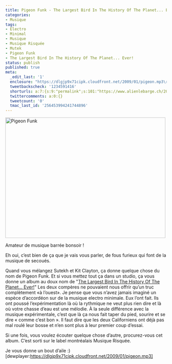 ```yaml
---
title: Pigeon Funk - The Largest Bird In The History Of The Planet... Ever!
categories:
- Musique
tags:
- Electro
- Minimal
- Musique
- Musique Risquée
- Mutek
- Pigeon Funk
- The Largest Bird In The History Of The Planet... Ever!
status: publish
published: true
meta:
  _edit_last: '1'
  enclosure: "https://dlgjp9x71cipk.cloudfront.net/2009/01/pigeon.mp3\r\n4215327\r\naudio/mpeg\r\n"
  tweetbackscheck: '1234591416'
  shorturls: a:7:{s:9:"permalink";s:101:"https://www.alienlebarge.ch/2009/01/13/pigeon-funk-the-largest-bird-in-the-history-of-the-planet-ever/";s:7:"tinyurl";s:25:"https://tinyurl.com/cratnv";s:4:"isgd";s:17:"https://is.gd/ikic";s:5:"bitly";s:18:"https://bit.ly/TiQB";s:5:"snipr";s:22:"https://snipr.com/b9xzp";s:5:"snurl";s:22:"https://snurl.com/b9xzp";s:7:"snipurl";s:24:"https://snipurl.com/b9xzp";}
  twittercomments: a:0:{}
  tweetcount: '0'
  tmac_last_id: '256453994241744896'
---
```

<img class="alignnone size-full wp-image-967" title="Pigeon Funk" src="https://dlgjp9x71cipk.cloudfront.net/2009/01/pigeon.jpg" alt="Pigeon Funk" width="500" height="375" />

Amateur de musique barrée bonsoir !

Eh oui, c’est bien de ça que je vais vous parler, de fous furieux qui font de la musique de secoués.

Quand vous mélangez Sutekh et Kit Clayton, ça donne quelque chose du nom de Pigeon Funk. Et si vous mettez tout ça dans un studio, ça vous donne un album au doux nom de "<a title="Sur DiscoGS" href="https://dlgjp9x71cipk.cloudfront.net/2009/01/pigeon.mp3">The Largest Bird In The History Of The Planet... Ever!</a>"
Les deux compères ne pouvaient nous offrir qu’un truc complètement «à l’ouest». Je pense que vous n’avez jamais imaginé un espèce d’accordéon sur de la musique electro minimale. Eux l’ont fait. Ils ont poussé l’expérimentation là où la rythmique ne veut plus rien dire et là où votre chasse d’eau est une mélodie. À la seule différence avec la musique expérimentale, c’est que là ça nous fait taper du pied, sourire et se dire « comme c’est bon ». Il faut dire que les deux Californiens ont déjà pas mal roulé leur bosse et n’en sont plus à leur premier coup d’essai.

Si une fois, vous voulez écouter quelque chose d’autre, procurez-vous cet album. C’est sorti sur le label montréalais Musique Risquée.

Je vous donne un bout d’aile :)
[dewplayer:https://dlgjp9x71cipk.cloudfront.net/2009/01/pigeon.mp3]
